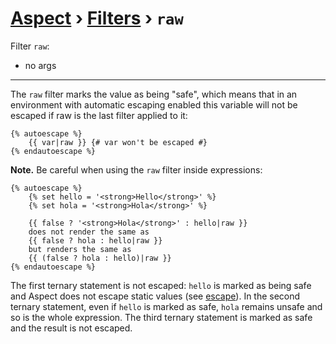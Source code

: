 [Aspect](./../../readme.md) › [Filters](./../filters.md) › `raw`
============

<!-- {% raw %} -->

Filter `raw`:
* no args

---

The `raw` filter marks the value as being "safe", which means that in an environment with automatic escaping enabled 
this variable will not be escaped if raw is the last filter applied to it:

```twig
{% autoescape %}
    {{ var|raw }} {# var won't be escaped #}
{% endautoescape %}
```

**Note.** Be careful when using the `raw` filter inside expressions:
```twig
{% autoescape %}
    {% set hello = '<strong>Hello</strong>' %}
    {% set hola = '<strong>Hola</strong>' %}

    {{ false ? '<strong>Hola</strong>' : hello|raw }}
    does not render the same as
    {{ false ? hola : hello|raw }}
    but renders the same as
    {{ (false ? hola : hello)|raw }}
{% endautoescape %}
```
The first ternary statement is not escaped: `hello` is marked as being safe and Aspect does not escape static values (see [escape](./escape.md)). 
In the second ternary statement, even if `hello` is marked as safe, `hola` remains unsafe and so is the whole expression. 
The third ternary statement is marked as safe and the result is not escaped.

<!-- {% endraw %} -->